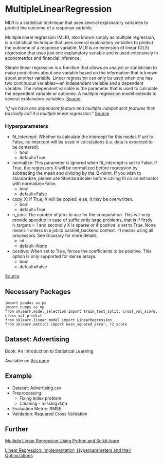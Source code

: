 # MultipleLinearRegression
MLR is a statistical technique that uses several explanatory variables to predict the outcome of a response variable.

Multiple linear regression (MLR), also known simply as multiple regression, is a statistical technique that uses several explanatory variables to predict the outcome of a response variable. MLR is an extension of linear (OLS) regression that uses just one explanatory variable and is used extensively in econometrics and financial inference.

Simple linear regression is a function that allows an analyst or statistician to make predictions about one variable based on the information that is known about another variable. Linear regression can only be used when one has two continuous variables—an independent variable and a dependent variable. The independent variable is the parameter that is used to calculate the dependent variable or outcome. A multiple regression model extends to several explanatory variables. [Source](https://www.investopedia.com/terms/m/mlr.asp)

_“If we have one dependent feature and multiple independent features then basically call it a multiple linear regression.”_  [Source](https://www.analyticsvidhya.com/blog/2021/05/multiple-linear-regression-using-python-and-scikit-learn/)

### Hyperparameters

- fit_intercept: Whether to calculate the intercept for this model. If set to False, no intercept will be used in calculations (i.e. data is expected to be centered).
  - bool
  - default=True
- normalize: This parameter is ignored when fit_intercept is set to False. If True, the regressors X will be normalized before regression by subtracting the mean and dividing by the l2-norm. If you wish to standardize, please use StandardScaler before calling fit on an estimator with normalize=False.
  - bool
  - default=False
- copy_X: If True, X will be copied; else, it may be overwritten.
  -  bool
  -  default=True
- n_jobs: The number of jobs to use for the computation. This will only provide speedup in case of sufficiently large problems, that is if firstly n_targets > 1 and secondly X is sparse or if positive is set to True. None means 1 unless in a joblib.parallel_backend context. -1 means using all processors. See Glossary for more details.
  - int
  - default=None
- positive: When set to True, forces the coefficients to be positive. This option is only supported for dense arrays.
  - bool
  - default=False

[Source](https://scikit-learn.org/stable/modules/generated/sklearn.linear_model.LinearRegression.html)

## Necessary Packages
```
import pandas as pd
import numpy as np
from sklearn.model_selection import train_test_split, cross_val_score, cross_val_predict
from sklearn.linear_model import LinearRegression
from sklearn.metrics import mean_squared_error, r2_score
```

## Dataset: Advertising

Book: An Introduction to Statistical Learning 

Available on [this page](https://www.statlearning.com/resources-first-edition)

## Example

 - Dataset: Advertising.csv
 - Preprocessing: 
   - Fixing index problem
   - Cleaning - missing data
 - Evaluation Metric: RMSE
 - Validation: Rsquared Cross Validation

## Further

[Multiple Linear Regression Using Python and Scikit-learn](https://www.analyticsvidhya.com/blog/2021/05/multiple-linear-regression-using-python-and-scikit-learn/)

[Linear Regression: Implementation, Hyperparameters and their Optimizations](http://pavelbazin.com/post/linear-regression-hyperparameters/)
